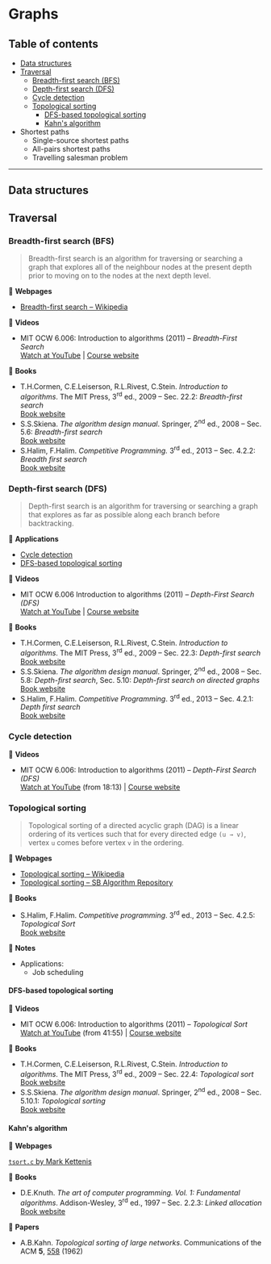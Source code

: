 # Graphs

## Table of contents

* [Data structures](#data-structures)
* [Traversal](#traversal)
	* [Breadth-first search (BFS)](#breadth-first-search-bfs)
	* [Depth-first search (DFS)](#depth-first-search-dfs)
	* [Cycle detection](#cycle-detection)
	* [Topological sorting](#topological-sorting)
		* [DFS-based topological sorting](#dfs-based-topological-sorting)
		* [Kahn's algorithm](#kahns-algorithm)
* Shortest paths
	* Single-source shortest paths
	* All-pairs shortest paths
	* Travelling salesman problem

---

## Data structures

## Traversal

### Breadth-first search (BFS)

> Breadth-first search is an algorithm for traversing or searching a graph that explores all of the neighbour nodes at the present depth prior to moving on to the nodes at the next depth level.

:link: **Webpages**

* [Breadth-first search &ndash; Wikipedia](https://en.wikipedia.org/wiki/Breadth-first_search)

:movie_camera: **Videos**

* MIT OCW 6.006: Introduction to algorithms (2011) &ndash; *Breadth-First Search*\
[Watch at YouTube](https://www.youtube.com/watch?v=s-CYnVz-uh4) |
[Course website](https://ocw.mit.edu/courses/electrical-engineering-and-computer-science/6-006-introduction-to-algorithms-fall-2011/index.htm)

:book: **Books**

* T.H.Cormen, C.E.Leiserson, R.L.Rivest, C.Stein. *Introduction to algorithms*. The MIT Press, 3<sup>rd</sup> ed., 2009 &ndash; Sec. 22.2: *Breadth-first search*\
[Book website](https://mitpress.mit.edu/books/introduction-algorithms-third-edition)
* S.S.Skiena. *The algorithm design manual*. Springer, 2<sup>nd</sup> ed., 2008 &ndash; Sec. 5.6: *Breadth-first search*\
[Book website](http://www.algorist.com/)
* S.Halim, F.Halim. *Competitive Programming.* 3<sup>rd</sup> ed., 2013 &ndash; Sec. 4.2.2: *Breadth first search*\
[Book website](https://cpbook.net/)

<!-- :memo: **Notes**

* Applications:
	* Connected components
	* Two-colouring -->

### Depth-first search (DFS)

> Depth-first search is an algorithm for traversing or searching a graph that explores as far as possible along each branch before backtracking.

:wrench: **Applications**

* [Cycle detection](#cycle-detection)
* [DFS-based topological sorting](#dfs-based-topological-sorting)

:movie_camera: **Videos**

* MIT OCW 6.006 Introduction to algorithms (2011) &ndash; *Depth-First Search (DFS)*\
[Watch at YouTube](https://www.youtube.com/watch?v=AfSk24UTFS8) |
[Course website](https://ocw.mit.edu/courses/electrical-engineering-and-computer-science/6-006-introduction-to-algorithms-fall-2011/index.htm)

:book: **Books**

* T.H.Cormen, C.E.Leiserson, R.L.Rivest, C.Stein. *Introduction to algorithms*. The MIT Press, 3<sup>rd</sup> ed., 2009 &ndash; Sec. 22.3: *Depth-first search*\
[Book website](https://mitpress.mit.edu/books/introduction-algorithms-third-edition)
* S.S.Skiena. *The algorithm design manual*. Springer, 2<sup>nd</sup> ed., 2008 &ndash; Sec. 5.8: *Depth-first search*, Sec. 5.10: *Depth-first search on directed graphs*\
[Book website](http://www.algorist.com/)
* S.Halim, F.Halim. *Competitive Programming*. 3<sup>rd</sup> ed., 2013 &ndash; Sec. 4.2.1: *Depth first search*\
[Book website](https://cpbook.net/)

### Cycle detection

:movie_camera: **Videos**

* MIT OCW 6.006: Introduction to algorithms (2011) &ndash; *Depth-First Search (DFS)*\
[Watch at YouTube](https://www.youtube.com/AfSk24UTFS8?t=1093) (from 18:13) |
[Course website](https://ocw.mit.edu/courses/electrical-engineering-and-computer-science/6-006-introduction-to-algorithms-fall-2011/index.htm)

### Topological sorting

> Topological sorting of a directed acyclic graph (DAG) is a linear ordering of its vertices such that for every directed edge `(u → v)`, vertex `u` comes before vertex `v` in the ordering.

:link: **Webpages**

* [Topological sorting &ndash; Wikipedia](https://en.wikipedia.org/wiki/Topological_sorting)
* [Topological sorting &ndash; SB Algorithm Repository](http://www3.cs.stonybrook.edu/~algorith/files/topological-sorting.shtml)

:book: **Books**

* S.Halim, F.Halim. *Competitive programming*. 3<sup>rd</sup> ed., 2013 &ndash; Sec. 4.2.5: *Topological Sort*\
[Book website](https://cpbook.net/)

:memo: **Notes**

* Applications:
	* Job scheduling

<!--
	* Shortest path finding  TODO : add link
	 applications of this type arise in instruction scheduling, ordering of formula cell evaluation when recomputing formula values in spreadsheets, logic synthesis, determining the order of compilation tasks to perform in makefiles, data serialization, and resolving symbol dependencies in linkers. It is also used to decide in which order to load tables with foreign keys in databases.
-->

#### DFS-based topological sorting

:movie_camera: **Videos**

* MIT OCW 6.006: Introduction to algorithms (2011) &ndash; *Topological Sort*\
[Watch at YouTube](https://www.youtube.com/watch?v=AfSk24UTFS8&t=2515) (from 41:55) |
[Course website](https://ocw.mit.edu/courses/electrical-engineering-and-computer-science/6-006-introduction-to-algorithms-fall-2011/index.htm)

:book: **Books**

* T.H.Cormen, C.E.Leiserson, R.L.Rivest, C.Stein. *Introduction to algorithms*. The MIT Press, 3<sup>rd</sup> ed., 2009 &ndash; Sec. 22.4: *Topological sort*\
[Book website](https://mitpress.mit.edu/books/introduction-algorithms-third-edition)
* S.S.Skiena. *The algorithm design manual*. Springer, 2<sup>nd</sup> ed., 2008 &ndash; Sec. 5.10.1: *Topological sorting*\
[Book website](http://www.algorist.com/)


#### Kahn's algorithm

:link: **Webpages**

[`tsort.c` by Mark Kettenis](http://agentzh.org/misc/code/coreutils/tsort.c.html)

:book: **Books**

* D.E.Knuth. *The art of computer programming. Vol. 1: Fundamental algorithms*. Addison-Wesley, 3<sup>rd</sup> ed., 1997 &ndash; Sec. 2.2.3: *Linked allocation*\
[Book website](https://www-cs-faculty.stanford.edu/~knuth/taocp.html)

:page_facing_up: **Papers**

* A.B.Kahn. *Topological sorting of large networks*. Communications of the ACM **5**, [558](https://dx.doi.org/10.1145/368996.369025) (1962)

<!--
:memo: *Notes*

* Applications:
	* Coffman&ndash;Graham algorithm
	* Layered graph drawing
-->
